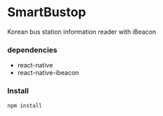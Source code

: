 # SmartBustop
Korean bus station information reader with iBeacon

### dependencies
- react-native
- react-native-ibeacon

### Install
`npm install`
